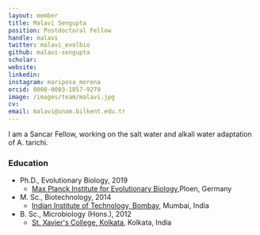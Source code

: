 ```yaml
---
layout: member
title: Malavi Sengupta
position: Postdoctoral Fellow
handle: malavi
twitter: malavi_evolbio
github: malavi-sengupta
scholar: 
website: 
linkedin: 
instagram: mariposa_morena
orcid: 0000-0003-1857-9279
image: /images/team/malavi.jpg
cv: 
email: malavi@unam.bilkent.edu.tr
---
```


I am a Sancar Fellow, working on the salt water and alkali water adaptation of A. tarichi.

### Education

- Ph.D., Evolutionary Biology, 2019
  - [Max Planck Institute for Evolutionary Biology](https://www.evolbio.mpg.de/EvolutionaryImmunogenomics),Ploen, Germany
- M. Sc., Biotechnology, 2014
  - [Indian Institute of Technology, Bombay](https://www.bio.iitb.ac.in/), Mumbai, India
- B. Sc., Microbiology (Hons.), 2012
  - [St. Xavier's College, Kolkata](https://www.sxccal.edu/), Kolkata, India




